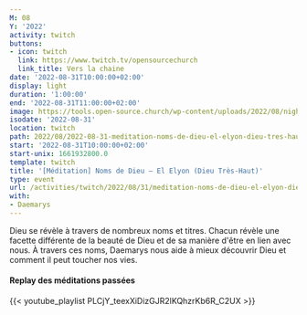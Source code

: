 ```yaml
---
M: 08
Y: '2022'
activity: twitch
buttons:
- icon: twitch
  link: https://www.twitch.tv/opensourcechurch
  link_title: Vers la chaine
date: '2022-08-31T10:00:00+02:00'
display: light
duration: '1:00:00'
end: '2022-08-31T11:00:00+02:00'
image: https://tools.open-source.church/wp-content/uploads/2022/08/night-sky-osc-noms-de-dieu.jpg
isodate: '2022-08-31'
location: twitch
path: 2022/08/2022-08-31-meditation-noms-de-dieu-el-elyon-dieu-tres-haut.md
start: '2022-08-31T10:00:00+02:00'
start-unix: 1661932800.0
template: twitch
title: '[Méditation] Noms de Dieu — El Elyon (Dieu Très-Haut)'
type: event
url: /activities/twitch/2022/08/31/meditation-noms-de-dieu-el-elyon-dieu-tres-haut
with:
- Daemarys
---
```

Dieu se révèle à travers de nombreux noms et titres. Chacun révèle une facette différente de la beauté de Dieu et de sa manière d'être en lien avec nous. À travers ces noms, Daemarys nous aide à mieux découvrir Dieu et comment il peut toucher nos vies.


#### Replay des méditations passées

{{< youtube_playlist PLCjY_teexXiDizGJR2lKQhzrKb6R_C2UX >}}